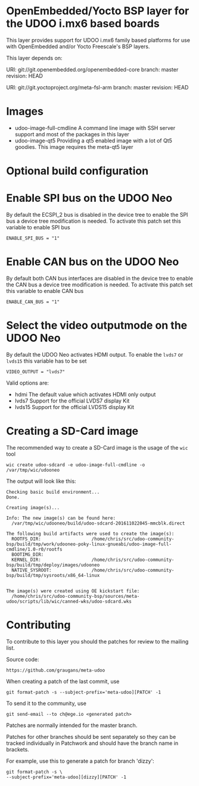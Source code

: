 OpenEmbedded/Yocto BSP layer for the UDOO i.mx6 based boards
===========================================================

This layer provides support for UDOO i.mx6 family based platforms for
use with OpenEmbedded and/or Yocto Freescale's BSP layers.

This layer depends on:

URI: git://git.openembedded.org/openembedded-core
branch: master
revision: HEAD

URI: git://git.yoctoproject.org/meta-fsl-arm
branch: master
revision: HEAD

Images
======

- udoo-image-full-cmdline
  A command line image with SSH server support and most of the packages in this layer
- udoo-image-qt5
  Providing a qt5 enabled image with a lot of Qt5 goodies. This image requires the meta-qt5 layer

Optional build configuration
============================

Enable SPI bus on the UDOO Neo
==============================
By default the ECSPI_2 bus is disabled in the device tree to enable the SPI bus a device tree modification is needed.
To activate this patch set this variable to enable SPI bus
```
ENABLE_SPI_BUS = "1"
```

Enable CAN bus on the UDOO Neo
===============================
By default both  CAN bus interfaces are disabled in the device tree to enable the CAN bus a device tree modification is needed. To activate this patch set this variable to enable CAN bus
```
ENABLE_CAN_BUS = "1"
```

Select the video outputmode on the UDOO Neo
===========================================
By default the UDOO Neo activates HDMI output. To enable the ``lvds7`` or ``lvds15`` this variable has to be set
```
VIDEO_OUTPUT = "lvds7"
```

Valid options are:
- hdmi
   The default value which activates HDMI only output
- lvds7
   Support for the official LVDS7 display Kit
- lvds15
   Support for the official LVDS15 display Kit

Creating a SD-Card image
========================

The recommended way to create a SD-Card image is the usage of the ``wic`` tool

```
wic create udoo-sdcard -e udoo-image-full-cmdline -o /var/tmp/wic/udooneo
```

The output will look like this:

```
Checking basic build environment...
Done.

Creating image(s)...

Info: The new image(s) can be found here:
  /var/tmp/wic/udooneo/build/udoo-sdcard-201611022045-mmcblk.direct

The following build artifacts were used to create the image(s):
  ROOTFS_DIR:                   /home/chris/src/udoo-community-bsp/build/tmp/work/udooneo-poky-linux-gnueabi/udoo-image-full-cmdline/1.0-r0/rootfs
  BOOTIMG_DIR:
  KERNEL_DIR:                   /home/chris/src/udoo-community-bsp/build/tmp/deploy/images/udooneo
  NATIVE_SYSROOT:               /home/chris/src/udoo-community-bsp/build/tmp/sysroots/x86_64-linux


The image(s) were created using OE kickstart file:
  /home/chris/src/udoo-community-bsp/sources/meta-udoo/scripts/lib/wic/canned-wks/udoo-sdcard.wks
```


Contributing
============

To contribute to this layer you should the patches for review to the
mailing list.


Source code:

    https://github.com/graugans/meta-udoo

When creating a patch of the last commit, use

    git format-patch -s --subject-prefix='meta-udoo][PATCH' -1

To send it to the community, use

    git send-email --to ch@ege.io <generated patch>

Patches are normally intended for the master branch.

Patches for other branches should be sent separately so they can be tracked
individually in Patchwork and should have the branch name in brackets.

For example, use this to generate a patch for branch 'dizzy':

    git format-patch -s \
	--subject-prefix='meta-udoo][dizzy][PATCH' -1
